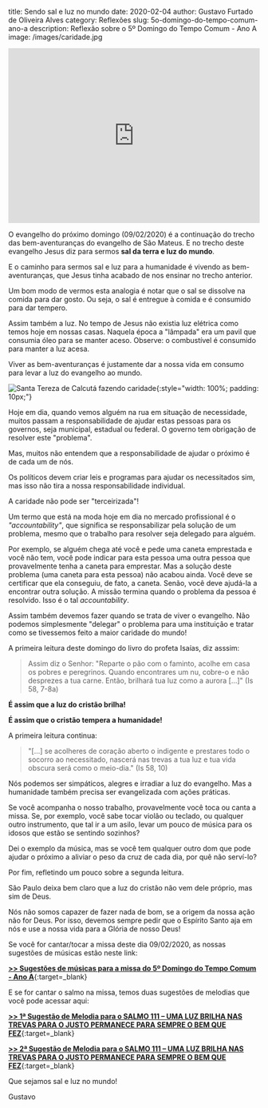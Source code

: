 title: Sendo sal e luz no mundo
date: 2020-02-04
author: Gustavo Furtado de Oliveira Alves
category: Reflexões
slug: 5o-domingo-do-tempo-comum-ano-a
description: Reflexão sobre o 5º Domingo do Tempo Comum - Ano A
image: /images/caridade.jpg

<iframe width="100%" height="350" src="https://www.youtube.com/embed/YoGJAHnDkpg" frameborder="0" allow="accelerometer; autoplay; encrypted-media; gyroscope; picture-in-picture" allowfullscreen></iframe>

O evangelho do próximo domingo (09/02/2020) é a continuação do trecho das bem-aventuranças do evangelho de São Mateus. E no trecho deste evangelho Jesus diz para sermos **sal da terra e luz do mundo**.

E o caminho para sermos sal e luz para a humanidade é vivendo as bem-aventuranças, que Jesus tinha acabado de nos ensinar no trecho anterior.

Um bom modo de vermos esta analogia é notar que o sal se dissolve na comida para dar gosto. Ou seja, o sal é entregue à comida e é consumido para dar tempero.

Assim também a luz. No tempo de Jesus não existia luz elétrica como temos hoje em nossas casas. Naquela época a "lâmpada" era um pavil que consumia óleo para se manter aceso.
Observe: o combustível é consumido para manter a luz acesa.

Viver as bem-aventuranças é justamente dar a nossa vida em consumo para levar a luz do evangelho ao mundo.

![Santa Tereza de Calcutá fazendo caridade](/images/caridade.jpg){:style="width: 100%; padding: 10px;"}

Hoje em dia, quando vemos alguém na rua em situação de necessidade, muitos passam a responsabilidade de ajudar estas pessoas para os governos, seja municipal, estadual ou federal. O governo tem obrigação de resolver este "problema".

Mas, muitos não entendem que a responsabilidade de ajudar o próximo é de cada um de nós.

Os políticos devem criar leis e programas para ajudar os necessitados sim, mas isso não tira a nossa responsabilidade individual.

A caridade não pode ser "terceirizada"!

Um termo que está na moda hoje em dia no mercado profissional é o _"accountability"_, que significa se responsabilizar pela solução de um problema, mesmo que o trabalho para resolver seja delegado para alguém.

Por exemplo, se alguém chega até você e pede uma caneta emprestada e você não tem, você pode indicar para esta pessoa uma outra pessoa que provavelmente tenha a caneta para emprestar. Mas a solução deste problema (uma caneta para esta pessoa) não acabou ainda. Você deve se certificar que ela conseguiu, de fato, a caneta. Senão, você deve ajudá-la a encontrar outra solução. A missão termina quando o problema da pessoa é resolvido. Isso é o tal _accountability_.

Assim também devemos fazer quando se trata de viver o evangelho. Não podemos simplesmente "delegar" o problema para uma instituição e tratar como se tivessemos feito a maior caridade do mundo!

A primeira leitura deste domingo do livro do profeta Isaías, diz asssim:

> Assim diz o Senhor: "Reparte o pão com o faminto, acolhe em casa os pobres e peregrinos. Quando encontrares um nu, cobre-o e não desprezes a tua carne. Então, brilhará tua luz como a aurora [...]" (Is 58, 7-8a)

**É assim que a luz do cristão brilha!**

**É assim que o cristão tempera a humanidade!**

A primeira leitura continua:

> "[...] se acolheres de coração aberto o indigente e prestares todo o socorro ao necessitado, nascerá nas trevas a tua luz e tua vida obscura será como o meio-dia." (Is 58, 10)

Nós podemos ser simpáticos, alegres e irradiar a luz do evangelho. Mas a humanidade também precisa ser evangelizada com ações práticas.

Se você acompanha o nosso trabalho, provavelmente você toca ou canta a missa.
Se, por exemplo, você sabe tocar violão ou teclado, ou qualquer outro instrumento, que tal ir a um asilo, levar um pouco de música para os idosos que estão se sentindo sozinhos?

Dei o exemplo da música, mas se você tem qualquer outro dom que pode ajudar o próximo a aliviar o peso da cruz de cada dia, por quê não serví-lo?

Por fim, refletindo um pouco sobre a segunda leitura.

São Paulo deixa bem claro que a luz do cristão não vem dele próprio, mas sim de Deus.

Nós não somos capazer de fazer nada de bom, se a origem da nossa ação não for Deus.
Por isso, devemos sempre pedir que o Espírito Santo aja em nós e use a nossa vida para a Glória de nosso Deus!

Se você for cantar/tocar a missa deste dia 09/02/2020, as nossas sugestões de músicas estão neste link:

[**>> Sugestões de músicas para a missa do 5º Domingo do Tempo Comum - Ano A**](https://musicasparamissa.com.br/sugestoes-para/5o-domingo-do-tempo-comum-ano-a/){:target=\_blank}

E se for cantar o salmo na missa, temos duas sugestões de melodias que você pode acessar aqui:

[**>> 1ª Sugestão de Melodia para o SALMO 111 – UMA LUZ BRILHA NAS TREVAS PARA O JUSTO PERMANECE PARA SEMPRE O BEM QUE FEZ**](https://musicasparamissa.com.br/musica/salmo-111-uma-luz-brilha-nas-trevas-para-o-justo-permanece-para-sempre-o-bem-que-fez/){:target=\_blank}

[**>> 2ª Sugestão de Melodia para o SALMO 111 – UMA LUZ BRILHA NAS TREVAS PARA O JUSTO PERMANECE PARA SEMPRE O BEM QUE FEZ**](https://musicasparamissa.com.br/musica/salmo-111-112%E2%80%93uma-luz-brilha-nas-trevas-arq-goiania/){:target=\_blank}

Que sejamos sal e luz no mundo!

Gustavo
